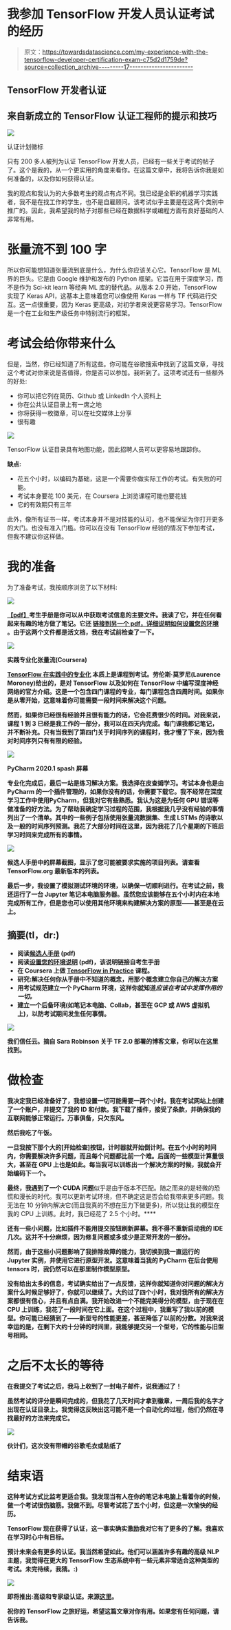# 我参加 TensorFlow 开发人员认证考试的经历

> 原文：<https://towardsdatascience.com/my-experience-with-the-tensorflow-developer-certification-exam-c75d2d1759de?source=collection_archive---------17----------------------->

## TensorFlow 开发者认证

## 来自新成立的 TensorFlow 认证工程师的提示和技巧

![](img/e98a5c477bcbdd60e6a06350786b59a9.png)

认证计划徽标

只有 200 多人被列为认证 TensorFlow 开发人员，已经有一些关于考试的帖子了。这个是我的，从一个更实用的角度来看你。在这篇文章中，我将告诉你我是如何准备的，以及你如何获得认证。

我的观点和我认为的大多数考生的观点有点不同。我已经是全职的机器学习实践者，我不是在找工作的学生，也不是自雇顾问。该考试似乎主要是在这两个类别中推广的。因此，我希望我的帖子对那些已经在数据科学或编程方面有良好基础的人非常有用。

# 张量流不到 100 字

所以你可能想知道张量流到底是什么，为什么你应该关心它。TensorFlow 是 ML 界的巨头。它是由 Google 维护和发布的 Python 框架。它旨在用于深度学习，而不是作为 Sci-kit learn 等经典 ML 库的替代品。从版本 2.0 开始，TensorFlow 实现了 Keras API，这基本上意味着您可以像使用 Keras 一样与 TF 代码进行交互。这一点很重要，因为 Keras 更高级，对初学者来说更容易学习。TensorFlow 是一个在工业和生产级任务中特别流行的框架。

# 考试会给你带来什么

但是，当然，你已经知道了所有这些。你可能在谷歌搜索中找到了这篇文章，寻找这个考试对你来说是否值得，你是否可以参加。我听到了。这项考试还有一些额外的好处:

*   你可以把它列在简历、Github 或 LinkedIn 个人资料上
*   你在公共认证目录上有一席之地
*   你将获得一枚徽章，可以在社交媒体上分享
*   很有趣

![](img/6e3ed11b8433d33e25d2fd09146d09fb.png)

TensorFlow 认证目录具有地图功能，因此招聘人员可以更容易地跟踪你。

**缺点:**

*   花五个小时，以编码为基础，这是一个需要你做实际工作的考试。有失败的可能。
*   考试本身要花 100 美元，在 Coursera 上浏览课程可能也要花钱
*   它的有效期只有三年

此外，像所有证书一样，考试本身并不是对技能的认可，也不能保证为你打开更多的大门。也没有准入门槛。你可以在没有 TensorFlow 经验的情况下参加考试，但我不建议你这样做。

# 我的准备

为了准备考试，我按顺序浏览了以下材料:

![](img/70987336510b949da6ae80ec85d30f45.png)

[**【pdf】**](https://www.tensorflow.org/site-assets/downloads/marketing/cert/TF_Certificate_Candidate_Handbook.pdf)**考生手册是你可以从中获取考试信息的主要文件。我读了它，并在任何看起来有趣的地方做了笔记。它还 [**链接到另一个 pdf，详细说明如何设置您的环境**](https://www.tensorflow.org/site-assets/downloads/marketing/cert/Setting_Up_TF_Developer_Certificate_Exam.pdf) 。由于这两个文件都是活文档，我在考试前检查了一下。**

**![](img/191b3980b83010ca8e73ceddc6d8af47.png)**

**实践专业化张量流(Coursera)**

**[**TensorFlow 在实践中的专业化**](https://www.coursera.org/specializations/tensorflow-in-practice) 本质上是课程到考试。劳伦斯·莫罗尼(Laurence Moroney)给出的，是对 TensorFlow 以及如何在 TensorFlow 中编写深度神经网络的官方介绍。这是一个包含四门课程的专业，每门课程包含四周时间。如果你是从零开始，这意味着你可能需要一段时间来解决这个问题。**

**然而，如果你已经很有经验并且很有能力的话，它会花费很少的时间。对我来说，课程 1 到 3 已经是我工作的一部分，我可以在四天内完成。每门课我都记笔记，并不断补充。只有当我到了第四门关于时间序列的课程时，我才慢了下来，因为我对时间序列只有有限的经验。**

**![](img/9aad33dddb1988146678afc98c66689b.png)**

**PyCharm 2020.1 spash 屏幕**

****专业化完成后，最后一站是练习解决方案**。我选择在皮查姆学习。考试本身也是由 PyCharm 的一个插件管理的，如果你没有的话，你需要下载它。我不经常在深度学习工作中使用PyCharm，但我对它有些熟悉。我认为这是为任何 GPU 错误等做准备的好方法。为了帮助我确定学习过程的范围，我根据我几乎没有经验的事情列出了一个清单。其中的一些例子包括使用张量流数据集、生成 LSTMs 的诗歌以及一般的时间序列预测。我花了大部分时间在这里，因为我花了几个星期的下班后学习时间来完成所有的事情。**

**![](img/e82b49709fde61e37194efd1a88b59d3.png)**

**候选人手册中的屏幕截图，显示了您可能被要求实施的项目列表。请查看 TensorFlow.org 最新版本的列表。**

**最后一步，我设置了模拟测试环境的环境，以确保一切顺利进行。在考试之前，我还运行了一台 Jupyter 笔记本电脑服务器。虽然您应该能够在五个小时内在本地完成所有工作，但是您也可以使用其他环境来构建解决方案的原型——甚至是在云上。**

## ****摘要(tl，dr:)****

*   **阅读[候选人手册](https://www.tensorflow.org/site-assets/downloads/marketing/cert/TF_Certificate_Candidate_Handbook.pdf) (pdf)**
*   **阅读[设置您的环境说明](https://www.tensorflow.org/site-assets/downloads/marketing/cert/Setting_Up_TF_Developer_Certificate_Exam.pdf) (pdf)，该说明链接自考生手册**
*   **在 Coursera 上做 [TensorFlow in Practice](https://www.coursera.org/specializations/tensorflow-in-practice) 课程。**
*   **研究:解决任何你从手册中不知道的概念，用那个概念建立你自己的解决方案**
*   **用考试规范建立一个 PyCharm 环境，这样你就知道*应该在考试中发挥作用的一切。***
*   **建立一个后备环境(如笔记本电脑、Collab，甚至在 GCP 或 AWS 虚拟机上)，以防考试期间发生任何事情。**

**![](img/2cdfc50b3aca9418a23ce80e9b5421ca.png)**

**我们信任云。摘自 Sara Robinson 关于 TF 2.0 部署的博客文章，你可以在这里找到。**

# **做检查**

**我决定我已经准备好了，我想设置一切可能需要一两个小时。我在考试网站上创建了一个账户，并提交了我的 ID 和付款。我下载了插件，接受了条款，并确保我的互联网能够正常运行。万事俱备，只欠东风。**

**然后我吃了午饭。**

**一旦我按下那个大的[开始检查]按钮，计时器就开始倒计时。在五个小时的时间内，你需要解决许多问题，而且每个问题都比前一个难。后面的一些模型计算量很大，甚至在 GPU 上也是如此。每当我可以训练出一个解决方案的时候，我就会开始编码下一个。**

**最终，我遇到了一个 CUDA 问题**似乎是由于版本不匹配。随之而来的是轻微的恐慌和漫长的时代。我可以更新考试环境，但不确定这是否会给我带来更多问题。我无法在 10 分钟内解决它(而且我真的不想在压力下做更多)，所以我让我的模型在我的 CPU 上训练。此时，我已经花了 2.5 个小时。****

**还有一些小问题，比如插件不能用提交按钮刷新屏幕。我不得不重新启动我的 IDE 几次。这并不十分麻烦，因为修复问题或多或少是正常开发的一部分。**

**然而，由于这些小问题影响了我排除故障的能力，我切换到我一直运行的 Jupyter 实例，并使用它进行原型开发。这意味着当我的 PyCharm 在后台使用 tensors 时，我仍然可以在那里制作模型原型。**

**没有给出太多的信息，考试确实给出了一点反馈，这样你就知道你对问题的解决方案什么时候足够好了，你就可以继续了。大约过了四个小时，我对我所有的解决方案都很有信心，并且有点自满。我开始改进一个不能完美得分的模型，由于现在在 CPU 上训练，我花了一段时间在它上面。在这个过程中，我重写了我以前的模型。你可能已经猜到了——新型号的性能更差，甚至降低了以前的分数。对我来说幸运的是，在剩下大约十分钟的时间里，我能够提交另一个型号，它的性能与旧型号相同。**

# **之后不太长的等待**

**在我提交了考试之后，我马上收到了一封电子邮件，说我通过了！**

**虽然考试的评分是瞬间完成的，但我花了几天时间才拿到徽章，一周后我的名字才出现在认证目录上。我觉得这反映出这可能不是一个自动化的过程，他们仍然在寻找最好的方法来完成它。**

**![](img/086389dd57584e6ee009221958dad70e.png)**

**伙计们，这次没有带帽的谷歌毛衣或贴纸了**

# **结束语**

**这种考试方式比监考更适合我。我发现当有人在你的笔记本电脑上看着你的时候，做一个考试很伤脑筋。我做不到。尽管考试花了五个小时，但这是一次愉快的经历。**

**TensorFlow 现在获得了认证，这一事实确实激励我对它有了更多的了解。我喜欢在学习时心中有目标。**

**预计未来会有更多的认证。我当然希望如此。他们可以涵盖许多有趣的高级 NLP 主题，我觉得在更大的 TensorFlow 生态系统中有一些元素非常适合这种类型的考试。未完待续，我猜。:)**

**![](img/8deffd4db4d56dd368afd7b24c5b1555.png)**

**即将推出:高级和专家级认证。来源[这里](https://www.tensorflow.org/certificate)。**

**祝你的 TensorFlow 之旅好运，希望这篇文章对你有用。如果您有任何问题，请告诉我。**